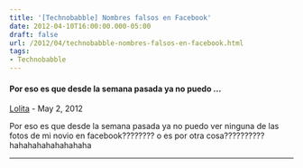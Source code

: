 ```yaml
---
title: '[Technobabble] Nombres falsos en Facebook'
date: 2012-04-10T16:00:00.000-05:00
draft: false
url: /2012/04/technobabble-nombres-falsos-en-facebook.html
tags: 
- Technobabble
---
```


#### Por eso es que desde la semana pasada ya no puedo ...
[Lolita](https://draft.blogger.com/profile/00026051453476763320 "noreply@blogger.com") - <time datetime="2012-05-01T03:50:15.556-05:00">May 2, 2012</time>

Por eso es que desde la semana pasada ya no puedo ver ninguna de las fotos de mi novio en facebook???????? o es por otra cosa?????????? hahahahahahahahaha
<hr />
